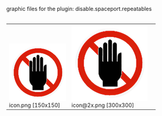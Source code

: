graphic files for the plugin: disable.spaceport.repeatables<br>
<br>
<table>
	<tr valign="bottom">
		<td><a href="https://github.com/zuckungtest/plugins/blob/main/myplugins/disable.spaceport.repeatables/icon.png"><img src="https://raw.githubusercontent.com/zuckungtest/plugins/refs/heads/main/myplugins/disable.spaceport.repeatables/icon.png" width="150" height="150"></a><br>
		icon.png [150x150]</td>
		<td><a href="https://github.com/zuckungtest/plugins/blob/main/myplugins/disable.spaceport.repeatables/icon@2x.png"><img src="https://raw.githubusercontent.com/zuckungtest/plugins/refs/heads/main/myplugins/disable.spaceport.repeatables/icon@2x.png" height="200"></a><br>
		icon@2x.png [300x300]</td>
		<td></td>
	</tr>
</table>
